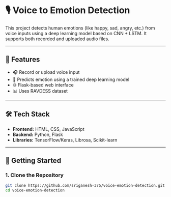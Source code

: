 # 🎙️ Voice to Emotion Detection

This project detects human emotions (like happy, sad, angry, etc.) from voice inputs using a deep learning model based on CNN + LSTM. It supports both recorded and uploaded audio files.

---

## 📌 Features

- 🎧 Record or upload voice input
- 🧠 Predicts emotion using a trained deep learning model
- 🌐 Flask-based web interface
- 📊 Uses RAVDESS dataset

---

## 🛠️ Tech Stack

- **Frontend:** HTML, CSS, JavaScript
- **Backend:** Python, Flask
- **Libraries:** TensorFlow/Keras, Librosa, Scikit-learn

---

## 🚀 Getting Started

### 1. Clone the Repository
```bash
git clone https://github.com/sriganesh-375/voice-emotion-detection.git
cd voice-emotion-detection

